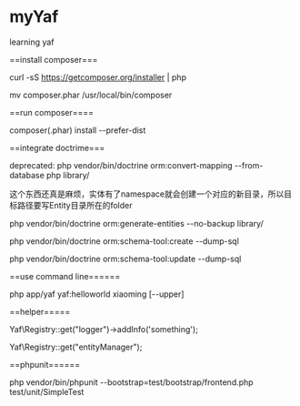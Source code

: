 myYaf
=====

learning yaf

==install composer===

curl -sS https://getcomposer.org/installer | php

mv composer.phar /usr/local/bin/composer

==run composer====

composer(.phar) install --prefer-dist

==integrate doctrime===

deprecated: php vendor/bin/doctrine orm:convert-mapping --from-database php library/

这个东西还真是麻烦，实体有了namespace就会创建一个对应的新目录，所以目标路径要写Entity目录所在的folder

php vendor/bin/doctrine orm:generate-entities --no-backup library/

php vendor/bin/doctrine orm:schema-tool:create --dump-sql

php vendor/bin/doctrine orm:schema-tool:update --dump-sql

==use command line======

php app/yaf yaf:helloworld xiaoming [--upper]

==helper=====

Yaf\Registry::get("logger")->addInfo('something');

Yaf\Registry::get("entityManager");

==phpunit======

php vendor/bin/phpunit --bootstrap=test/bootstrap/frontend.php test/unit/SimpleTest
